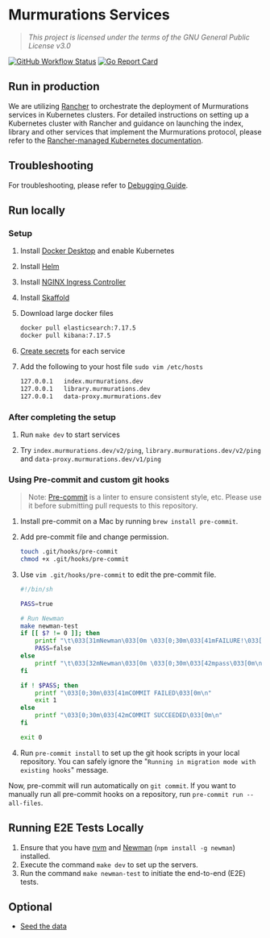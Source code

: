 # Murmurations Services

> _This project is licensed under the terms of the GNU General Public License v3.0_

[![GitHub Workflow Status](https://img.shields.io/github/actions/workflow/status/MurmurationsNetwork/MurmurationsServices/main.yaml?branch=main&style=flat-square)](https://github.com/MurmurationsNetwork/MurmurationsServices/actions)
[![Go Report Card](https://goreportcard.com/badge/github.com/MurmurationsNetwork/MurmurationsServices?style=flat-square)](https://goreportcard.com/report/github.com/MurmurationsNetwork/MurmurationsServices)

## Run in production

We are utilizing [Rancher](https://www.rancher.com/) to orchestrate the deployment of Murmurations services in Kubernetes clusters. For detailed instructions on setting up a Kubernetes cluster with Rancher and guidance on launching the index, library and other services that implement the Murmurations protocol, please refer to the [Rancher-managed Kubernetes documentation](docs/rancher/README.md).

## Troubleshooting

For troubleshooting, please refer to [Debugging Guide](./docs/debugging-guide/README.md).

## Run locally

### Setup

1. Install [Docker Desktop](https://www.docker.com/products/docker-desktop) and enable Kubernetes

2. Install [Helm](https://helm.sh/docs/intro/install/)

3. Install [NGINX Ingress Controller](docs/ingress-nginx)

4. Install [Skaffold](https://skaffold.dev/docs/install/)

5. Download large docker files

    ```sh
    docker pull elasticsearch:7.17.5
    docker pull kibana:7.17.5
    ```

6. [Create secrets](docs/secrets.md) for each service

7. Add the following to your host file `sudo vim /etc/hosts`

    ```sh
    127.0.0.1   index.murmurations.dev
    127.0.0.1   library.murmurations.dev
    127.0.0.1   data-proxy.murmurations.dev
    ```

### After completing the setup

1. Run `make dev` to start services

2. Try `index.murmurations.dev/v2/ping`, `library.murmurations.dev/v2/ping` and `data-proxy.murmurations.dev/v1/ping`

### Using Pre-commit and custom git hooks

> Note: [Pre-commit](https://pre-commit.com) is a linter to ensure consistent style, etc. Please use it before submitting pull requests to this repository.

1. Install pre-commit on a Mac by running `brew install pre-commit`.

2. Add pre-commit file and change permission.

    ```sh
    touch .git/hooks/pre-commit
    chmod +x .git/hooks/pre-commit
    ```

3. Use `vim .git/hooks/pre-commit` to edit the pre-commit file.

   ```sh
   #!/bin/sh

   PASS=true

   # Run Newman
   make newman-test
   if [[ $? != 0 ]]; then
       printf "\t\033[31mNewman\033[0m \033[0;30m\033[41mFAILURE!\033[0m\n"
       PASS=false
   else
       printf "\t\033[32mNewman\033[0m \033[0;30m\033[42mpass\033[0m\n"
   fi

   if ! $PASS; then
       printf "\033[0;30m\033[41mCOMMIT FAILED\033[0m\n"
       exit 1
   else
       printf "\033[0;30m\033[42mCOMMIT SUCCEEDED\033[0m\n"
   fi

   exit 0
   ```

4. Run `pre-commit install` to set up the git hook scripts in your local repository. You can safely ignore the "`Running in migration mode with existing hooks`" message.

Now, pre-commit will run automatically on `git commit`. If you want to manually run all pre-commit hooks on a repository, run `pre-commit run --all-files`.

## Running E2E Tests Locally

1. Ensure that you have [nvm](https://github.com/nvm-sh/nvm?tab=readme-ov-file#installing-and-updating) and [Newman](https://github.com/postmanlabs/newman) (`npm install -g newman`) installed.
2. Execute the command `make dev` to set up the servers.
3. Run the command `make newman-test` to initiate the end-to-end (E2E) tests.

## Optional

- [Seed the data](docs/seed.md)
